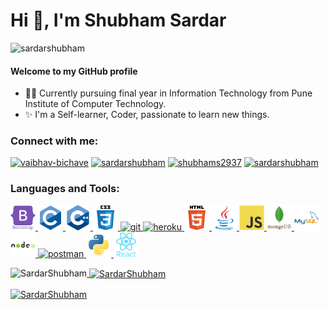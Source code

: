 <h1 >Hi 👋, I'm Shubham Sardar</h1>
<p align="left"> <img src="https://komarev.com/ghpvc/?username=SardarShubham&label=Profile%20views&color=0e75b6&style=flat" alt="sardarshubham" /> </p>

#### Welcome to my GitHub profile 

- 👩‍💻 Currently pursuing final year in Information Technology from Pune Institute of Computer Technology.
- ✨ I'm a Self-learner, Coder, passionate to learn new things.

<h3 align="left">Connect with me:</h3>
<p align="left">


<!--- 
<a href="https://instagram.com/vaibhav_bichave" target="blank"><img align="center" src="https://raw.githubusercontent.com/rahuldkjain/github-profile-readme-generator/master/src/images/icons/Social/instagram.svg" alt="bichave__" height="30" width="40" /></a>
<a href="https://www.hackerearth.com/@vaibhav2413" target="blank"><img src="https://raw.githubusercontent.com/rahuldkjain/github-profile-readme-generator/master/src/images/icons/Social/hackerearth.svg" alt="@vaibhav2413" height="30" width="40" /></a>
<a href="https://www.codechef.com/users/vaibhav61" target="blank"><img align="center" src="https://cdn.jsdelivr.net/npm/simple-icons@3.1.0/icons/codechef.svg" alt="vaibhav61" height="30" width="40" /></a>
<a href="https://codeforces.com/profile/vaibhav61" target="blank"><img align="center" src="https://cdn.jsdelivr.net/npm/simple-icons@3.0.1/icons/codeforces.svg" alt="vaibhav61" height="30" width="40" /></a>
-->
<a href="https://www.linkedin.com/in/shubham-sardar-321a02196" target="blank"><img src="https://raw.githubusercontent.com/rahuldkjain/github-profile-readme-generator/master/src/images/icons/Social/linked-in-alt.svg" alt="vaibhav-bichave" height="30" width="40" /></a>
<a href="https://www.hackerrank.com/shubham_s2937" target="blank"><img src="https://raw.githubusercontent.com/rahuldkjain/github-profile-readme-generator/master/src/images/icons/Social/hackerrank.svg" alt="sardarshubham" height="30" width="40" /></a> 
<a href="https://auth.geeksforgeeks.org/user/shubhams2937/profile" target="blank"><img src="https://raw.githubusercontent.com/rahuldkjain/github-profile-readme-generator/master/src/images/icons/Social/geeks-for-geeks.svg" alt="shubhams2937" height="30" width="40" /></a>
<a href="https://leetcode.com/sardarshubham/" target="blank"><img src="https://raw.githubusercontent.com/rahuldkjain/github-profile-readme-generator/master/src/images/icons/Social/leet-code.svg" alt="sardarshubham" height="30" width="40" /></a>
</p>

<h3 align="left">Languages and Tools:</h3>
<p align="left">
<a href="https://getbootstrap.com" target="_blank"> <img src="https://raw.githubusercontent.com/devicons/devicon/master/icons/bootstrap/bootstrap-plain-wordmark.svg" alt="bootstrap" width="40" height="40"/> </a> 
<a href="https://www.cprogramming.com/" target="_blank"> <img src="https://raw.githubusercontent.com/devicons/devicon/master/icons/c/c-original.svg" alt="c" width="40" height="40"/> </a> 
<a href="https://www.w3schools.com/cpp/" target="_blank"> <img src="https://raw.githubusercontent.com/devicons/devicon/master/icons/cplusplus/cplusplus-original.svg" alt="cplusplus" width="40" height="40"/> </a> 
<a href="https://www.w3schools.com/css/" target="_blank"> <img src="https://raw.githubusercontent.com/devicons/devicon/master/icons/css3/css3-original-wordmark.svg" alt="css3" width="40" height="40"/> </a>  
<a href="https://git-scm.com/" target="_blank"> <img src="https://www.vectorlogo.zone/logos/git-scm/git-scm-icon.svg" alt="git" width="40" height="40"/> </a> 
<a href="https://heroku.com" target="_blank"> <img src="https://www.vectorlogo.zone/logos/heroku/heroku-icon.svg" alt="heroku" width="40" height="40"/> </a> 
<a href="https://www.w3.org/html/" target="_blank"> <img src="https://raw.githubusercontent.com/devicons/devicon/master/icons/html5/html5-original-wordmark.svg" alt="html5" width="40" height="40"/> </a> 
<a href="https://www.java.com" target="_blank"> <img src="https://raw.githubusercontent.com/devicons/devicon/master/icons/java/java-original.svg" alt="java" width="40" height="40"/> </a> 
<a href="https://developer.mozilla.org/en-US/docs/Web/JavaScript" target="_blank"> <img src="https://raw.githubusercontent.com/devicons/devicon/master/icons/javascript/javascript-original.svg" alt="javascript" width="40" height="40"/> </a> 
<a href="https://developer.mozilla.org/en-US/docs/Web/JavaScript" target="_blank"> </a> 
<a href="https://www.mongodb.com/" target="_blank"> <img src="https://raw.githubusercontent.com/devicons/devicon/master/icons/mongodb/mongodb-original-wordmark.svg" alt="mongodb" width="40" height="40"/> </a> 
<a href="https://www.mysql.com/" target="_blank"> <img src="https://raw.githubusercontent.com/devicons/devicon/master/icons/mysql/mysql-original-wordmark.svg" alt="mysql" width="40" height="40"/> </a> 
<a href="https://nodejs.org" target="_blank"> <img src="https://raw.githubusercontent.com/devicons/devicon/master/icons/nodejs/nodejs-original-wordmark.svg" alt="nodejs" width="40" height="40"/> </a> 
<a href="https://postman.com" target="_blank"> <img src="https://www.vectorlogo.zone/logos/getpostman/getpostman-icon.svg" alt="postman" width="40" height="40"/> 
</a> <a href="https://www.python.org" target="_blank"> <img src="https://raw.githubusercontent.com/devicons/devicon/master/icons/python/python-original.svg" alt="python" width="40" height="40"/> </a> 
<a href="https://reactjs.org/" target="_blank"> <img src="https://raw.githubusercontent.com/devicons/devicon/master/icons/react/react-original-wordmark.svg" alt="react" width="40" height="40"/>
</p> 



<p><img align="left" src="https://github-readme-stats.vercel.app/api/top-langs?username=SardarShubham&show_icons=true&locale=en&layout=compact" alt="SardarShubham" /></p>
<p>&nbsp;<img align="center" src="https://github-readme-stats.vercel.app/api?username=SardarShubham&show_icons=true&locale=en" alt="SardarShubham" /></p>
<p><img align="center" src="https://github-readme-streak-stats.herokuapp.com/?user=SardarShubham&" alt="SardarShubham" /></p>
